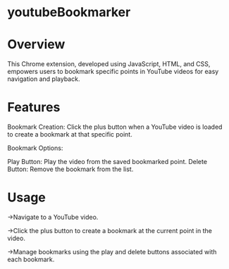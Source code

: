 # youtubeBookmarker
# Overview
This Chrome extension, developed using JavaScript, HTML, and CSS, empowers users to bookmark specific points in YouTube videos for easy navigation and playback.

# Features
Bookmark Creation: Click the plus button when a YouTube video is loaded to create a bookmark at that specific point.

Bookmark Options:

Play Button: Play the video from the saved bookmarked point.
Delete Button: Remove the bookmark from the list.

# Usage
->Navigate to a YouTube video.

->Click the plus button to create a bookmark at the current point in the video.

->Manage bookmarks using the play and delete buttons associated with each bookmark.
